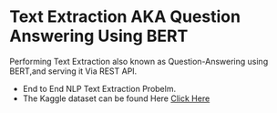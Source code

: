 # Text Extraction AKA Question Answering Using BERT

Performing Text Extraction also known as Question-Answering using BERT,and serving it Via REST API.

- End to End NLP  Text Extraction Probelm.
- The Kaggle dataset can be found Here [Click Here](https://www.kaggle.com/c/tweet-sentiment-extraction/data)